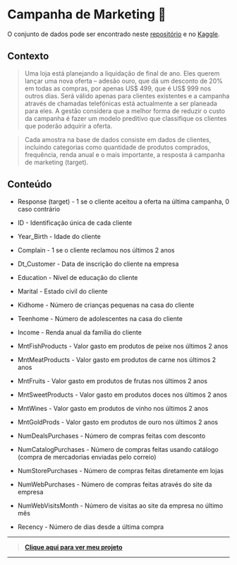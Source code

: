 # Campanha de Marketing :department_store:
O conjunto de dados pode ser encontrado neste [repositório](https://github.com/FabricioMacena/Data_Science/blob/main/Marketing%20Campaing/superstore_data.csv) e no [Kaggle](https://www.kaggle.com/datasets/ahsan81/superstore-marketing-campaign-dataset).

## Contexto

> Uma loja está planejando a liquidação de final de ano. Eles querem lançar uma nova oferta – adesão ouro, que dá um desconto de 20% em todas as compras, por apenas US$ 499, que é US$ 999 nos outros dias. Será válido apenas para clientes existentes e a campanha através de chamadas telefónicas está actualmente a ser planeada para eles. A gestão considera que a melhor forma de reduzir o custo da campanha é fazer um modelo preditivo que classifique os clientes que poderão adquirir a oferta.

> Cada amostra na base de dados consiste em dados de clientes, incluindo categorias como quantidade de produtos comprados, frequência, renda anual e o mais importante, a resposta á campanha de marketing (target).

## Conteúdo 

- Response (target) - 1 se o cliente aceitou a oferta na última campanha, 0 caso contrário

- ID - Identificação única de cada cliente

- Year_Birth - Idade do cliente

- Complain - 1 se o cliente reclamou nos últimos 2 anos

- Dt_Customer - Data de inscrição do cliente na empresa

- Education - Nível de educação do cliente

- Marital - Estado civil do cliente

- Kidhome - Número de crianças pequenas na casa do cliente

- Teenhome - Número de adolescentes na casa do cliente

- Income - Renda anual da família do cliente

- MntFishProducts - Valor gasto em produtos de peixe nos últimos 2 anos

- MntMeatProducts - Valor gasto em produtos de carne nos últimos 2 anos

- MntFruits - Valor gasto em produtos de frutas nos últimos 2 anos

- MntSweetProducts - Valor gasto em produtos doces nos últimos 2 anos

- MntWines - Valor gasto em produtos de vinho nos últimos 2 anos

- MntGoldProds - Valor gasto em produtos de ouro nos últimos 2 anos

- NumDealsPurchases - Número de compras feitas com desconto

- NumCatalogPurchases - Número de compras feitas usando catálogo (compra de mercadorias enviadas pelo correio)

- NumStorePurchases - Número de compras feitas diretamente em lojas

- NumWebPurchases - Número de compras feitas através do site da empresa

- NumWebVisitsMonth - Número de visitas ao site da empresa no último mês

- Recency - Número de dias desde a última compra
___

> **[Clique aqui para ver meu projeto](https://github.com/FabricioMacena/Data_Science/blob/main/Marketing%20Campaign/(PT)/marketing_campaign(PT).ipynb)**

___
